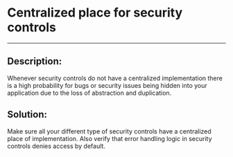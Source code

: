 # Centralized place for security controls
-------

## Description:

Whenever security controls do not have a centralized implementation there is a high
probability for bugs or security issues being hidden into your application due to the loss
of abstraction and duplication.

## Solution:

Make sure all your different type of security controls have a centralized place of implementation.
Also verify that error handling logic in security controls denies access by default.
